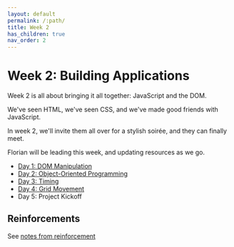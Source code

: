 ```yaml
---
layout: default
permalink: /:path/
title: Week 2
has_children: true
nav_order: 2
---
```


# Week 2: Building Applications

Week 2 is all about bringing it all together: JavaScript and the DOM.

We've seen HTML, we've seen CSS, and we've made good friends with JavaScript.

In week 2, we'll invite them all over for a stylish soirée, and they can finally meet.

Florian will be leading this week, and updating resources as we go.

- [Day 1: DOM Manipulation](./d1)
- [Day 2: Object-Oriented Programming](./d2)
- [Day 3: Timing](./d3)
- [Day 4: Grid Movement](./d4)
- Day 5: Project Kickoff

## Reinforcements

See [notes from reinforcement](./0-reinforcement/)
